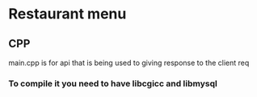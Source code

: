 # Restaurant menu

## CPP
main.cpp is for api that is being used to giving response to the client req

### To compile it you need to have libcgicc and libmysql

